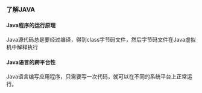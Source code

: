 ### 了解JAVA

#### Java程序的运行原理

Java源代码总是要经过编译，得到class字节码文件，然后字节码文件在Java虚拟机中解释执行

#### Java语言的跨平台性

Java语言编写应用程序，只需要写一次代码，就可以在不同的系统平台上正常运行。